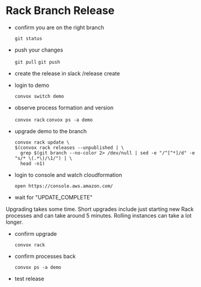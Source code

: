 # Rack Branch Release

- confirm you are on the right branch

  `git status`

- push your changes

  `git pull`
  `git push`

- create the release in slack
  /release create <branch-name>

- login to demo

  `convox switch demo`

- observe process formation and version

  `convox rack`
  `convox ps -a demo`

- upgrade demo to the branch

  ```
  convox rack update \
  $(convox rack releases --unpublished | \
    grep $(git branch --no-color 2> /dev/null | sed -e "/^[^*]/d" -e "s/* \(.*\)/\1/") | \
    head -n1)
  ```

- login to console and watch cloudformation

  `open https://console.aws.amazon.com/`

-  wait for "UPDATE_COMPLETE"

Upgrading takes some time. Short upgrades include
just starting new Rack processes and can take
around 5 minutes. Rolling instances can take a lot longer.


- confirm upgrade

  `convox rack`

- confirm processes back

  `convox ps -a demo`

- test release
